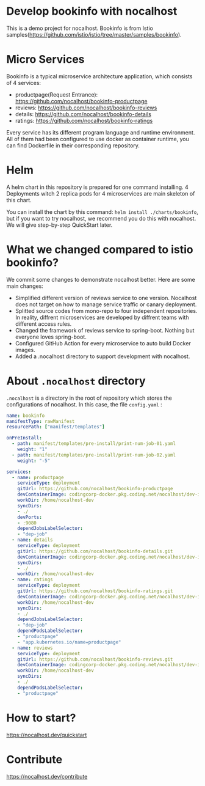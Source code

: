 # Develop bookinfo with nocalhost

This is a demo project for nocalhost. Bookinfo is from Istio samples(https://github.com/istio/istio/tree/master/samples/bookinfo). 

# Micro Services
Bookinfo is a typical microservice architecture application, which consists of 4 services:

- productpage(Request Entrance): https://github.com/nocalhost/bookinfo-productpage
- reviews: https://github.com/nocalhost/bookinfo-reviews
- details: https://github.com/nocalhost/bookinfo-details
- ratings: https://github.com/nocalhost/bookinfo-ratings

Every service has its different program language and runtime environment. All of them had been configured to use docker as container runtime, you can find Dockerfile in their corresponding repository.

# Helm 
A helm chart in this repository is prepared for one command installing. 4 Deployments witch 2 replica pods for 4 microservices are main skeleton of this chart.

You can install the chart by this command: `helm install ./charts/bookinfo`, but if you want to try nocalhost, we recommend you do this with nocalhost. We will give step-by-step QuickStart later.

# What we changed compared to istio bookinfo?

We commit some changes to demonstrate nocalhost better. Here are some main changes:

- Simplified different version of reviews service to one version. Nocalhost does not target on how to manage service traffic or canary deployment.
- Splitted source codes from mono-repo to four independent repositories. In reality, diffrent microservices are developed by diffrent teams with different access rules.
- Changed the framework of reviews service to spring-boot. Nothing but everyone loves spring-boot.
- Configured GitHub Action for every microservice to auto build Docker images.
- Added a .nocalhost directory to support development with nocalhost.

# About `.nocalhost` directory

`.nocalhost` is a directory in the root of repository which stores the configurations of nocalhost. In this case, the file `config.yaml` :

```yaml
name: bookinfo
manifestType: rawManifest
resourcePath: ["manifest/templates"]

onPreInstall:
  - path: manifest/templates/pre-install/print-num-job-01.yaml
    weight: "1"
  - path: manifest/templates/pre-install/print-num-job-02.yaml
    weight: "-5"

services:
  - name: productpage
    serviceType: deployment
    gitUrl: https://github.com/nocalhost/bookinfo-productpage
    devContainerImage: codingcorp-docker.pkg.coding.net/nocalhost/dev-images/python:3.7.7-slim
    workDir: /home/nocalhost-dev
    syncDirs:
    - ./
    devPorts:
    - :9080
    dependJobsLabelSelector:
    - "dep-job"
  - name: details
    serviceType: deployment
    gitUrl: https://github.com/nocalhost/bookinfo-details.git
    devContainerImage: codingcorp-docker.pkg.coding.net/nocalhost/dev-images/ruby:2.7.1-slim
    syncDirs:
    - ./
    workDir: /home/nocalhost-dev
  - name: ratings
    serviceType: deployment
    gitUrl: https://github.com/nocalhost/bookinfo-ratings.git
    devContainerImage: codingcorp-docker.pkg.coding.net/nocalhost/dev-images/node:12.18.1-slim
    workDir: /home/nocalhost-dev
    syncDirs:
    - ./
    dependJobsLabelSelector:
    - "dep-job"
    dependPodsLabelSelector:
    - "productpage"
    - "app.kubernetes.io/name=productpage"
  - name: reviews
    serviceType: deployment
    gitUrl: https://github.com/nocalhost/bookinfo-reviews.git
    devContainerImage: codingcorp-docker.pkg.coding.net/nocalhost/dev-images/java:latest
    workDir: /home/nocalhost-dev
    syncDirs:
    - ./
    dependPodsLabelSelector:
    - "productpage"
```

# How to start?

https://nocalhost.dev/quickstart

# Contribute
https://nocalhost.dev/contribute

